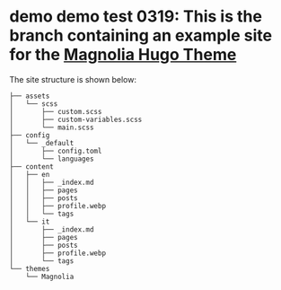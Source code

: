 # demo demo test 0319: This is the branch containing an example site for the [Magnolia Hugo Theme](https://github.com/ololiuhqui/magnolia-free-hugo-theme/tree/main)

The site structure is shown below:

```
├── assets
│   └── scss
│       ├── custom.scss
│       ├── custom-variables.scss
│       └── main.scss
├── config
│   └── _default
│       ├── config.toml
│       └── languages
├── content
│   ├── en
│   │   ├── _index.md
│   │   ├── pages
│   │   ├── posts
│   │   ├── profile.webp
│   │   └── tags
│   └── it
│       ├── _index.md
│       ├── pages
│       ├── posts
│       ├── profile.webp
│       └── tags
└── themes
    └── Magnolia
```
